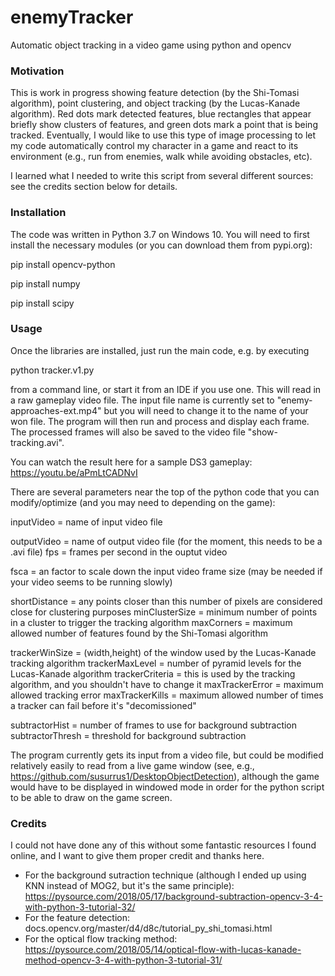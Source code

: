 # enemyTracker
Automatic object tracking in a video game using python and opencv

### Motivation

This is work in progress showing feature detection (by the Shi-Tomasi algorithm), point clustering, and object tracking (by the Lucas-Kanade algorithm).  Red dots mark detected features, blue rectangles that appear briefly show clusters of features, and green dots mark a point that is being tracked.  Eventually, I would like to use this type of image processing to let my code automatically control my character in a game and react to its environment (e.g., run from enemies, walk while avoiding obstacles, etc).

I learned what I needed to write this script from several different sources: see the credits section below for details.

### Installation

The code was written in Python 3.7 on Windows 10. You will need to first install the necessary modules (or you can download them from pypi.org):

pip install opencv-python

pip install numpy

pip install scipy

### Usage

Once the libraries are installed, just run the main code, e.g. by executing

python tracker.v1.py

from a command line, or start it from an IDE if you use one. This will read in a raw gameplay video file.  The input file name is currently set to "enemy-approaches-ext.mp4" but you will need to change it to the name of your won file.  The program will then run and process and display each frame.  The processed frames will also be saved to the video file "show-tracking.avi".  

You can watch the result here for a sample DS3 gameplay: https://youtu.be/aPmLtCADNvI

There are several parameters near the top of the python code that you can modify/optimize (and you may need to depending on the game):

inputVideo = name of input video file

outputVideo = name of output video file (for the moment, this needs to be a .avi file)
fps = frames per second in the ouptut video

fsca = an factor to scale down the input video frame size (may be needed if your video seems to be running slowly)

shortDistance = any points closer than this number of pixels are considered close for clustering purposes
minClusterSize = minimum number of points in a cluster to trigger the tracking algorithm
maxCorners = maximum allowed number of features found by the Shi-Tomasi algorithm

trackerWinSize  = (width,height) of the window used by the Lucas-Kanade tracking algorithm
trackerMaxLevel = number of pyramid levels for the Lucas-Kanade algorithm
trackerCriteria = this is used by the tracking algorithm, and you shouldn't have to change it
maxTrackerError = maximum allowed tracking error
maxTrackerKills = maximum allowed number of times a tracker can fail before it's "decomissioned"

subtractorHist = number of frames to use for background subtraction
subtractorThresh = threshold for background subtraction

The program currently gets its input from a video file, but could be modified relatively easily to read from a live game window (see, e.g., https://github.com/susurrus1/DesktopObjectDetection), although the game would have to be displayed in windowed mode in order for the python script to be able to draw on the game screen.

### Credits

I could not have done any of this without some fantastic resources I found online, and I want to give them proper credit and thanks here.

* For the background sutraction technique (although I ended up using KNN instead of MOG2, but it's the same principle): https://pysource.com/2018/05/17/background-subtraction-opencv-3-4-with-python-3-tutorial-32/
* For the feature detection: docs.opencv.org/master/d4/d8c/tutorial_py_shi_tomasi.html
* For the optical flow tracking method: https://pysource.com/2018/05/14/optical-flow-with-lucas-kanade-method-opencv-3-4-with-python-3-tutorial-31/
